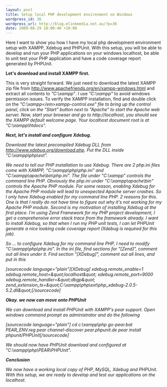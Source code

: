 ```yaml
--- 
layout: post
title: Setup local PHP development environment on Windows
wordpress_id: 36
wordpress_url: http://blog.elinkmedia.net.au/?p=36
date: 2009-08-29 18:00:40 +10:00
---
```

Here I want to show you how I have my local php development environment setup with XAMPP, Xdebug and PHPUnit. With this setup, you will be able to develop and run your PHP applications on your windows localhost, be able to unit test your PHP application and have a code coverage report generated by PHPUnit.

<strong>Let's download and install XAMPP first.</strong>

This is very straight forward. We just need to download the latest XAMPP zip file from http://www.apachefriends.org/en/xampp-windows.html and extract all contents to <em>"C:\xampp"</em>. I use <em>"C:\xampp"</em> to avoid windows permission issues. To verify the XAMPP installation, find and double click on the <em>"<em>C:\xampp\</em>xampp-control.exe"</em> file to bring up the control panel, click on the "Start" button next to "Apache" to start the Apache web server. Now, start your browser and go to http://localhost, you should see the XAMPP default welcome page. Your localhost document root is at <em>"C:\xampp\htdocs\"</em>.

<strong>Next, let's install and configure Xdebug.</strong>

Download the latest precompiled Xdebug DLL from http://www.xdebug.org/download.php. Put the DLL inside <em>"C:\xampp\php\ext\"</em>.

We need to tell our PHP installation to use Xdebug. There are 2 php.ini files come with XAMPP, <em>"C:\xampp\php\php.ini"</em> and <em>"C:\xampp\apache\bin\php.ini"</em>. The file under <em>"C:\xampp\"</em> controls the command line PHP. Obviously the php.ini under <em>"C:\xampp\apache\bin\"</em> controls the Apache PHP module. For some reason, enabling Xdebug for the Apache PHP module will lead to unexpected Apache server crashes. So I only have Xdebug enabled for my command line PHP. 2 reasons for this. One is that I really do not have time to figure out why it's not working for my Apache PHP module. Second is my motivation of installing Xdebug at the first place. I'm using Zend Framework for my PHP project development, I get a comprehensive error stack trace from the framework already. I want to install Xdebug, so that when I run my PHP unit tests, I can let PHPUnit generate a nice looking code coverage report (Xdebug is required for this job).

So ... to configure Xdebug for my command line PHP, I need to modify <em>"C:\xampp\php\php.ini"</em>. In the ini file, find sections for "[Zend]", comment out all lines under it. Find section "[XDebug]", comment out all lines, and put in this

[sourcecode language="plain"][XDebug]
xdebug.remote_enable=1
xdebug.remote_host=&amp;quot;localhost&amp;quot;
xdebug.remote_port=9000
xdebug.remote_handler=&amp;quot;dbgp&amp;quot;
zend_extension_ts=&amp;quot;C:\xampp\php\ext\php_xdebug-2.0.5-5.2.dll&amp;quot;[/sourcecode]

<strong>Okay. we now can move onto PHPUnit</strong>

We can download and install PHPUnit with XAMPP's pear support. Open windows command prompt as administrator and do the following

[sourcecode language="plain"]
cd c:\xampp\php
go-pear.bat
PEAR_ENV.reg
pear channel-discover pear.phpunit.de
pear install phpunit/PHPUnit[/sourcecode]

We should now have PHPUnit download and configured at <em>"C:\xampp\php\PEAR\PHPUnit\"</em>.

<strong>Conclusion</strong>

We now have a working local copy of PHP, MySQL, Xdebug and PHPUnit. With this setup, we are ready to develop and test our applications on the localhost.
